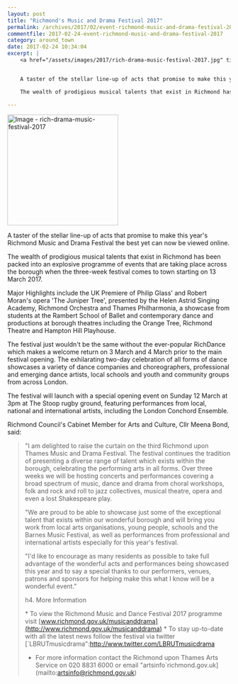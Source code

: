 ```yaml
---
layout: post
title: "Richmond's Music and Drama Festival 2017"
permalink: /archives/2017/02/event-richmond-music-and-drama-festival-2017.html
commentfile: 2017-02-24-event-richmond-music-and-drama-festival-2017
category: around_town
date: 2017-02-24 10:34:04
excerpt: |
    <a href="/assets/images/2017/rich-drama-music-festival-2017.jpg" title="Click for a larger image"><img src="/assets/images/2017/rich-drama-music-festival-2017-thumb.jpg" width="150" alt="Image - rich-drama-music-festival-2017"  class="photo right"/></a>


    A taster of the stellar line-up of acts that promise to make this year's Richmond Music and Drama Festival the best yet can now be viewed online.

    The wealth of prodigious musical talents that exist in Richmond has been packed into an explosive programme of events that are taking place across the borough when the three-week festival comes to town starting on 13 March 2017.

---
```


<a href="/assets/images/2017/rich-drama-music-festival-2017.jpg" title="Click for a larger image"><img src="/assets/images/2017/rich-drama-music-festival-2017-thumb.jpg" width="250" alt="Image - rich-drama-music-festival-2017"  class="photo right"/></a>

A taster of the stellar line-up of acts that promise to make this year's Richmond Music and Drama Festival the best yet can now be viewed online.

The wealth of prodigious musical talents that exist in Richmond has been packed into an explosive programme of events that are taking place across the borough when the three-week festival comes to town starting on 13 March 2017.

Major Highlights include the UK Premiere of Philip Glass' and Robert Moran's opera 'The Juniper Tree', presented by the Helen Astrid Singing Academy, Richmond Orchestra and Thames Philharmonia, a showcase from students at the Rambert School of Ballet and contemporary dance and productions at borough theatres including the Orange Tree, Richmond Theatre and Hampton Hill Playhouse.

The festival just wouldn't be the same without the ever-popular RichDance which makes a welcome return on 3 March and 4 March prior to the main festival opening. The exhilarating two-day celebration of all forms of dance showcases a variety of dance companies and choreographers, professional and emerging dance artists, local schools and youth and community groups from across London.

The festival will launch with a special opening event on Sunday 12 March at 3pm at The Stoop rugby ground, featuring performances from local, national and international artists, including the London Conchord Ensemble.

Richmond Council's Cabinet Member for Arts and Culture, Cllr Meena Bond, said:

> "I am delighted to raise the curtain on the third Richmond upon Thames Music and Drama Festival. The festival continues the tradition of presenting a diverse range of talent which exists within the borough, celebrating the performing arts in all forms. Over three weeks we will be hosting concerts and performances covering a broad spectrum of music, dance and drama from choral workshops, folk and rock and roll to jazz collectives, musical theatre, opera and even a lost Shakespeare play.
> 
>  "We are proud to be able to showcase just some of the exceptional talent that exists within our wonderful borough and will bring you work from local arts organisations, young people, schools and the Barnes Music Festival, as well as performances from professional and international artists especially for this year's festival.
> 
> 
>  "I'd like to encourage as many residents as possible to take full advantage of the wonderful acts and performances being showcased this year and to say a special thanks to our performers, venues, patrons and sponsors for helping make this what I know will be a wonderful event."
> 
>  h4. More Information
> 
>  \* To view the Richmond Music and Dance Festival 2017 programme visit [www.richmond.gov.uk/musicanddrama](http://www.richmond.gov.uk/musicanddrama)
>  \* To stay up-to-date with all the latest news follow the festival via twitter [`LBRUTmusicdrama":http://www.twitter.com/LBRUTmusicdrama
>  * For more information contact the Richmond upon Thames Arts Service on 020 8831 6000 or email "artsinfo`richmond.gov.uk](mailto:artsinfo@richmond.gov.uk)
